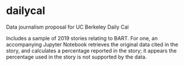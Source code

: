 # dailycal
Data journalism proposal for UC Berkeley Daily Cal

Includes a sample of 2019 stories relating to BART.  For one, an accompanying Jupyter Notebook retrieves the original data cited in the story, and calculates a percentage reported in the story; it appears the percentage used in the story is not supported by the data.
